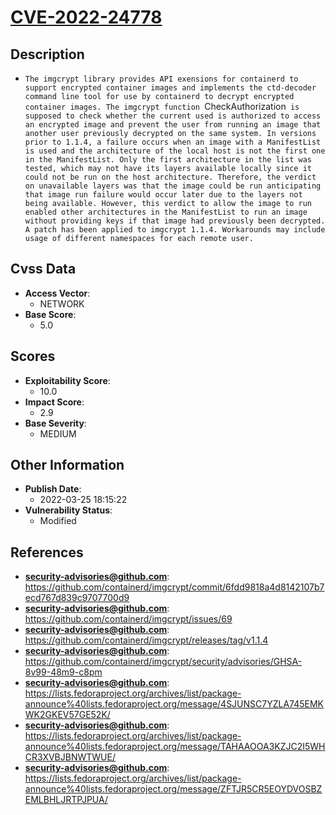 
# [CVE-2022-24778](https://cve.mitre.org/cgi-bin/cvename.cgi?name=CVE-2022-24778)

## Description

- `The imgcrypt library provides API exensions for containerd to support encrypted container images and implements the ctd-decoder command line tool for use by containerd to decrypt encrypted container images. The imgcrypt function `CheckAuthorization` is supposed to check whether the current used is authorized to access an encrypted image and prevent the user from running an image that another user previously decrypted on the same system. In versions prior to 1.1.4, a failure occurs when an image with a ManifestList is used and the architecture of the local host is not the first one in the ManifestList. Only the first architecture in the list was tested, which may not have its layers available locally since it could not be run on the host architecture. Therefore, the verdict on unavailable layers was that the image could be run anticipating that image run failure would occur later due to the layers not being available. However, this verdict to allow the image to run enabled other architectures in the ManifestList to run an image without providing keys if that image had previously been decrypted. A patch has been applied to imgcrypt 1.1.4. Workarounds may include usage of different namespaces for each remote user.`

## Cvss Data

- **Access Vector**:
  - NETWORK
- **Base Score**:
  - 5.0

## Scores

- **Exploitability Score**:
  - 10.0
- **Impact Score**:
  - 2.9
- **Base Severity**:
  - MEDIUM

## Other Information

- **Publish Date**:
  - 2022-03-25 18:15:22
- **Vulnerability Status**:
  - Modified

## References

- **security-advisories@github.com**: https://github.com/containerd/imgcrypt/commit/6fdd9818a4d8142107b7ecd767d839c9707700d9
- **security-advisories@github.com**: https://github.com/containerd/imgcrypt/issues/69
- **security-advisories@github.com**: https://github.com/containerd/imgcrypt/releases/tag/v1.1.4
- **security-advisories@github.com**: https://github.com/containerd/imgcrypt/security/advisories/GHSA-8v99-48m9-c8pm
- **security-advisories@github.com**: https://lists.fedoraproject.org/archives/list/package-announce%40lists.fedoraproject.org/message/4SJUNSC7YZLA745EMKWK2GKEV57GE52K/
- **security-advisories@github.com**: https://lists.fedoraproject.org/archives/list/package-announce%40lists.fedoraproject.org/message/TAHAAOOA3KZJC2I5WHCR3XVBJBNWTWUE/
- **security-advisories@github.com**: https://lists.fedoraproject.org/archives/list/package-announce%40lists.fedoraproject.org/message/ZFTJR5CR5EOYDVOSBZEMLBHLJRTPJPUA/
